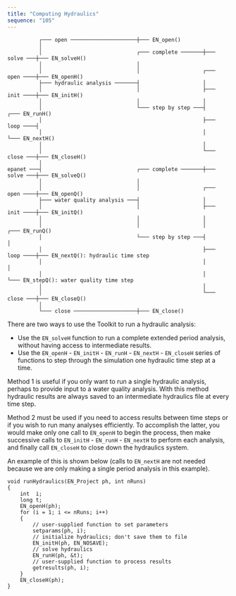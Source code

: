 ```yaml
---
title: "Computing Hydraulics"
sequence: "105"
---
```


```text
          ┌─── open ─────────────────────┼─── EN_open()
          │
          │                              ┌─── complete ───────┼─── solve ───┼─── EN_solveH()
          │                              │
          │                              │                    ┌─── open ────┼─── EN_openH()
          ├─── hydraulic analysis ───────┤                    │
          │                              │                    ├─── init ────┼─── EN_initH()
          │                              │                    │
          │                              └─── step by step ───┤             ┌─── EN_runH()
          │                                                   ├─── loop ────┤
          │                                                   │             └─── EN_nextH()
          │                                                   │
          │                                                   └─── close ───┼─── EN_closeH()
          │
epanet ───┤                              ┌─── complete ───────┼─── solve ───┼─── EN_solveQ()
          │                              │
          │                              │                    ┌─── open ────┼─── EN_openQ()
          ├─── water quality analysis ───┤                    │
          │                              │                    ├─── init ────┼─── EN_initQ()
          │                              │                    │
          │                              │                    │             ┌─── EN_runQ()
          │                              └─── step by step ───┤             │
          │                                                   ├─── loop ────┼─── EN_nextQ(): hydraulic time step
          │                                                   │             │
          │                                                   │             └─── EN_stepQ(): water quality time step
          │                                                   │
          │                                                   └─── close ───┼─── EN_closeQ()
          │
          └─── close ────────────────────┼─── EN_close()
```

There are two ways to use the Toolkit to run a hydraulic analysis:

- Use the `EN_solveH` function to run a complete extended period analysis, without having access to intermediate results.
- Use the `EN_openH` - `EN_initH` - `EN_runH` - `EN_nextH` - `EN_closeH` series of functions
  to step through the simulation one hydraulic time step at a time.

Method 1 is useful if you only want to run a single hydraulic analysis,
perhaps to provide input to a water quality analysis.
With this method hydraulic results are always saved to an intermediate hydraulics file at every time step.

Method 2 must be used if you need to access results between time steps or if you wish to run many analyses efficiently.
To accomplish the latter, you would make only one call to `EN_openH` to begin the process,
then make successive calls to `EN_initH` - `EN_runH` - `EN_nextH` to perform each analysis,
and finally call `EN_closeH` to close down the hydraulics system.

An example of this is shown below
(calls to `EN_nextH` are not needed because we are only making a single period analysis in this example).

```text
void runHydraulics(EN_Project ph, int nRuns)
{
    int  i;
    long t;
    EN_openH(ph);
    for (i = 1; i <= nRuns; i++)
    {
        // user-supplied function to set parameters
        setparams(ph, i);
        // initialize hydraulics; don't save them to file
        EN_initH(ph, EN_NOSAVE);
        // solve hydraulics
        EN_runH(ph, &t);
        // user-supplied function to process results
        getresults(ph, i);
    }
    EN_closeH(ph);
}
```
